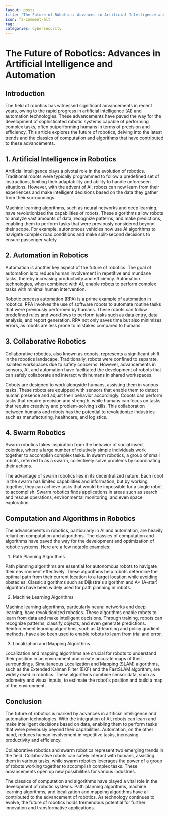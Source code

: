 ```yaml
---
layout: posts
title: "The Future of Robotics: Advances in Artificial Intelligence and Automation"
icon: fa-comment-alt
tag:      
categories: Cybersecurity
---
```



# The Future of Robotics: Advances in Artificial Intelligence and Automation

## Introduction

The field of robotics has witnessed significant advancements in recent years, owing to the rapid progress in artificial intelligence (AI) and automation technologies. These advancements have paved the way for the development of sophisticated robotic systems capable of performing complex tasks, often outperforming humans in terms of precision and efficiency. This article explores the future of robotics, delving into the latest trends and the classics of computation and algorithms that have contributed to these advancements.

## 1. Artificial Intelligence in Robotics

Artificial intelligence plays a pivotal role in the evolution of robotics. Traditional robots were typically programmed to follow a predefined set of instructions, limiting their adaptability and ability to handle unforeseen situations. However, with the advent of AI, robots can now learn from their experiences and make intelligent decisions based on the data they gather from their surroundings.

Machine learning algorithms, such as neural networks and deep learning, have revolutionized the capabilities of robots. These algorithms allow robots to analyze vast amounts of data, recognize patterns, and make predictions, enabling them to perform tasks that were previously considered beyond their scope. For example, autonomous vehicles now use AI algorithms to navigate complex road conditions and make split-second decisions to ensure passenger safety.

## 2. Automation in Robotics

Automation is another key aspect of the future of robotics. The goal of automation is to reduce human involvement in repetitive and mundane tasks, thereby increasing productivity and efficiency. Automation technologies, when combined with AI, enable robots to perform complex tasks with minimal human intervention.

Robotic process automation (RPA) is a prime example of automation in robotics. RPA involves the use of software robots to automate routine tasks that were previously performed by humans. These robots can follow predefined rules and workflows to perform tasks such as data entry, data analysis, and report generation. RPA not only saves time but also minimizes errors, as robots are less prone to mistakes compared to humans.

## 3. Collaborative Robotics

Collaborative robotics, also known as cobots, represents a significant shift in the robotics landscape. Traditionally, robots were confined to separate, isolated workspaces due to safety concerns. However, advancements in sensors, AI, and automation have facilitated the development of robots that can safely collaborate and interact with humans in shared workspaces.

Cobots are designed to work alongside humans, assisting them in various tasks. These robots are equipped with sensors that enable them to detect human presence and adjust their behavior accordingly. Cobots can perform tasks that require precision and strength, while humans can focus on tasks that require creativity and problem-solving skills. This collaboration between humans and robots has the potential to revolutionize industries such as manufacturing, healthcare, and logistics.

## 4. Swarm Robotics

Swarm robotics takes inspiration from the behavior of social insect colonies, where a large number of relatively simple individuals work together to accomplish complex tasks. In swarm robotics, a group of small robots, referred to as a swarm, collectively solve problems by coordinating their actions.

The advantage of swarm robotics lies in its decentralized nature. Each robot in the swarm has limited capabilities and information, but by working together, they can achieve tasks that would be impossible for a single robot to accomplish. Swarm robotics finds applications in areas such as search and rescue operations, environmental monitoring, and even space exploration.

## Computation and Algorithms in Robotics

The advancements in robotics, particularly in AI and automation, are heavily reliant on computation and algorithms. The classics of computation and algorithms have paved the way for the development and optimization of robotic systems. Here are a few notable examples:

1. Path Planning Algorithms

Path planning algorithms are essential for autonomous robots to navigate their environment effectively. These algorithms help robots determine the optimal path from their current location to a target location while avoiding obstacles. Classic algorithms such as Dijkstra's algorithm and A* (A-star) algorithm have been widely used for path planning in robots.

2. Machine Learning Algorithms

Machine learning algorithms, particularly neural networks and deep learning, have revolutionized robotics. These algorithms enable robots to learn from data and make intelligent decisions. Through training, robots can recognize patterns, classify objects, and even generate predictions. Reinforcement learning algorithms, such as Q-learning and policy gradient methods, have also been used to enable robots to learn from trial and error.

3. Localization and Mapping Algorithms

Localization and mapping algorithms are crucial for robots to understand their position in an environment and create accurate maps of their surroundings. Simultaneous Localization and Mapping (SLAM) algorithms, such as the Extended Kalman Filter (EKF) and the FastSLAM algorithm, are widely used in robotics. These algorithms combine sensor data, such as odometry and visual inputs, to estimate the robot's position and build a map of the environment.

## Conclusion

The future of robotics is marked by advances in artificial intelligence and automation technologies. With the integration of AI, robots can learn and make intelligent decisions based on data, enabling them to perform tasks that were previously beyond their capabilities. Automation, on the other hand, reduces human involvement in repetitive tasks, increasing productivity and efficiency.

Collaborative robotics and swarm robotics represent two emerging trends in the field. Collaborative robots can safely interact with humans, assisting them in various tasks, while swarm robotics leverages the power of a group of robots working together to accomplish complex tasks. These advancements open up new possibilities for various industries.

The classics of computation and algorithms have played a vital role in the development of robotic systems. Path planning algorithms, machine learning algorithms, and localization and mapping algorithms have all contributed to the advancement of robotics. As technology continues to evolve, the future of robotics holds tremendous potential for further innovation and transformative applications.